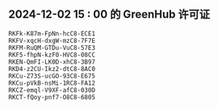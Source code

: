 ## 2024-12-02 15 : 00 的 GreenHub 许可证
```
RKFk-K87m-FpNn-hcC8-ECE1
RKFV-xqcH-dxgW-mzC8-7F7E
RKFM-RuQM-GTDu-VuC8-57E3
RKF5-fhpN-kzF0-HVC8-08CC
RKEN-QmFI-LK0D-xhC8-3B97
RKD4-z2CU-Ikz2-dtC8-8AC0
RKCu-Z73S-ucGO-93C8-E675
RKCu-pVkB-nsMi-1RC8-FA12
RKCZ-emql-V9XF-afC8-030D
RKCT-fQoy-pnf7-O8C8-6805
```
